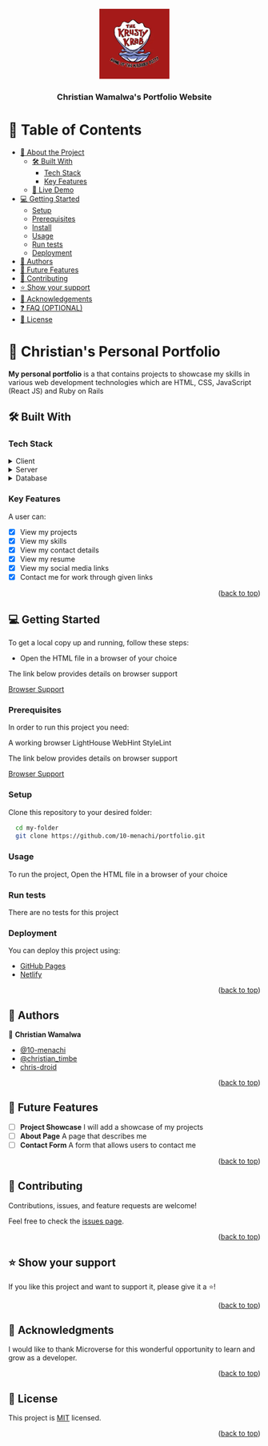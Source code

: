 <a name="readme-top"></a>

<div align="center">
  <img src="th.webp" alt="logo" width="140"  height="auto" />
  <br/>

  <h3><b>Christian Wamalwa's Portfolio Website</b></h3>

</div>

<!-- TABLE OF CONTENTS -->

# 📗 Table of Contents

- [📖 About the Project](#about-project)
  - [🛠 Built With](#built-with)
    - [Tech Stack](#tech-stack)
    - [Key Features](#key-features)
  - [🚀 Live Demo](#live-demo)
- [💻 Getting Started](#getting-started)
  - [Setup](#setup)
  - [Prerequisites](#prerequisites)
  - [Install](#install)
  - [Usage](#usage)
  - [Run tests](#run-tests)
  - [Deployment](#triangular_flag_on_post-deployment)
- [👥 Authors](#authors)
- [🔭 Future Features](#future-features)
- [🤝 Contributing](#contributing)
- [⭐️ Show your support](#support)
- [🙏 Acknowledgements](#acknowledgements)
- [❓ FAQ (OPTIONAL)](#faq)
- [📝 License](#license)

<!-- PROJECT DESCRIPTION -->

# 📖 Christian's Personal Portfolio <a name="about-project"></a>

**My personal portfolio** is a that contains projects to showcase my skills in various web development technologies which are HTML, CSS, JavaScript (React JS) and Ruby on Rails

## 🛠 Built With <a name="built-with"></a>

### Tech Stack <a name="tech-stack"></a>

<details>
  <summary>Client</summary>
  <ul>
    <li><a href="https://developer.mozilla.org/en-US/docs/Web/HTML">HTML</a></li>
    <li><a href="https://developer.mozilla.org/en-US/docs/Web/CSS">CSS</a></li>
    <li><a href="https://developer.mozilla.org/en-US/docs/Web/JavaScript">JavaScript</a></li>
  </ul>
</details>

<details>
  <summary>Server</summary>
  No server side technologies have been used in this project
</details>

<details>
<summary>Database</summary>
No databases have been used in this project
</details>

<!-- Features -->

### Key Features <a name="key-features"></a>

A user can:

- [x] View my projects
- [x] View my skills
- [x] View my contact details
- [x] View my resume
- [x] View my social media links
- [x] Contact me for work through given links

<p align="right">(<a href="#readme-top">back to top</a>)</p>

<!-- GETTING STARTED -->

## 💻 Getting Started <a name="getting-started"></a>

To get a local copy up and running, follow these steps:

<ul>
  <li>Open the HTML file in a browser of your choice</li>
</ul>

The link below provides details on browser support <br />

<a href="https://www.w3schools.com/tags/ref_html_browsersupport.asp">Browser Support</a>

### Prerequisites

In order to run this project you need:

A working browser
LightHouse
WebHint
StyleLint

The link below provides details on browser support

<a href="https://www.w3schools.com/tags/ref_html_browsersupport.asp">Browser Support</a>

### Setup

Clone this repository to your desired folder:

```sh
  cd my-folder
  git clone https://github.com/10-menachi/portfolio.git
```

### Usage

To run the project, Open the HTML file in a browser of your choice

### Run tests

There are no tests for this project

### Deployment

You can deploy this project using:

- [GitHub Pages](https://pages.github.com/)
- [Netlify](https://www.netlify.com/)

<p align="right">(<a href="#readme-top">back to top</a>)</p>

<!-- AUTHORS -->

## 👥 Authors <a name="authors"></a>

👤 **Christian Wamalwa**

- [@10-menachi](https://github.com/10-menachi)
- [@christian_timbe](https://twitter.com/christian_timbe)
- [chris-droid](https://linkedin.com/in/chris-droid)

<p align="right">(<a href="#readme-top">back to top</a>)</p>

<!-- FUTURE FEATURES -->

## 🔭 Future Features <a name="future-features"></a>

- [ ] **Project Showcase**
      I will add a showcase of my projects
- [ ] **About Page**
      A page that describes me
- [ ] **Contact Form**
      A form that allows users to contact me

<p align="right">(<a href="#readme-top">back to top</a>)</p>

<!-- CONTRIBUTING -->

## 🤝 Contributing <a name="contributing"></a>

Contributions, issues, and feature requests are welcome!

Feel free to check the [issues page](../../issues/).

<p align="right">(<a href="#readme-top">back to top</a>)</p>

<!-- SUPPORT -->

## ⭐️ Show your support <a name="support"></a>

If you like this project and want to support it, please give it a ⭐️!

<p align="right">(<a href="#readme-top">back to top</a>)</p>

<!-- ACKNOWLEDGEMENTS -->

## 🙏 Acknowledgments <a name="acknowledgements"></a>

I would like to thank Microverse for this wonderful opportunity to learn and grow as a developer.

<p align="right">(<a href="#readme-top">back to top</a>)</p>

<!-- LICENSE -->

## 📝 License <a name="license"></a>

This project is [MIT](./LICENSE) licensed.

<p align="right">(<a href="#readme-top">back to top</a>)</p>
